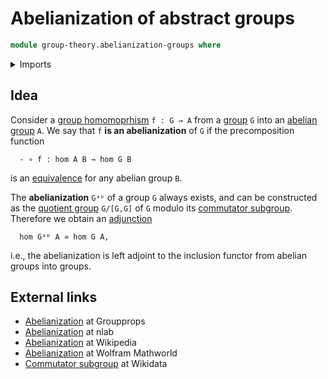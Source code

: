 # Abelianization of abstract groups

```agda
module group-theory.abelianization-groups where
```

<details><summary>Imports</summary>

```agda

```

</details>

## Idea

Consider a [group homomoprhism](group-theory.homomorphisms-groups.md)
`f : G → A` from a [group](group-theory.groups.md) `G` into an
[abelian group](group-theory.abelian-groups.md) `A`. We say that `f` **is an
abelianization** of `G` if the precomposition function

```text
  - ∘ f : hom A B → hom G B
```

is an [equivalence](foundation-core.equivalences.md) for any abelian group `B`.

The **abelianization** `Gᵃᵇ` of a group `G` always exists, and can be
constructed as the [quotient group](group-theory.quotient-groups.md) `G/[G,G]`
of `G` modulo its [commutator subgroup](group-theory.commutator-subgroups.md).
Therefore we obtain an
[adjunction](category-theory.adjunctions-large-categories.md)

```text
  hom Gᵃᵇ A ≃ hom G A,
```

i.e., the abelianization is left adjoint to the inclusion functor from abelian
groups into groups.

## External links

- [Abelianization](https://groupprops.subwiki.org/wiki/Abelianization) at
  Groupprops
- [Abelianization](https://ncatlab.org/nlab/show/abelianization) at nlab
- [Abelianization](https://en.wikipedia.org/wiki/Commutator_subgroup#Abelianization)
  at Wikipedia
- [Abelianization](https://mathworld.wolfram.com/Abelianization.html) at Wolfram
  Mathworld
- [Commutator subgroup](https://www.wikidata.org/entity/Q522216) at Wikidata

<content id="https://www.wikidata.org/entity/Q522216" />
